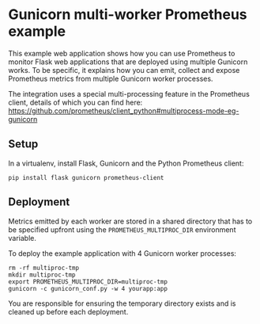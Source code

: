 # Gunicorn multi-worker Prometheus example

This example web application shows how you can use Prometheus to monitor Flask web
applications that are deployed using multiple Gunicorn works. To be specific,
it explains how you can emit, collect and expose Prometheus metrics from
multiple Gunicorn worker processes.

The integration uses a special multi-processing feature in the Prometheus client,
details of which you can find here: https://github.com/prometheus/client_python#multiprocess-mode-eg-gunicorn


## Setup

In a virtualenv, install Flask, Gunicorn and the Python Prometheus client:

    pip install flask gunicorn prometheus-client

## Deployment

Metrics emitted by each worker are stored in a shared directory that has to be
specified upfront using the `PROMETHEUS_MULTIPROC_DIR` environment variable.

To deploy the example application with 4 Gunicorn worker processes:

    rm -rf multiproc-tmp
    mkdir multiproc-tmp
    export PROMETHEUS_MULTIPROC_DIR=multiproc-tmp
    gunicorn -c gunicorn_conf.py -w 4 yourapp:app

You are responsible for ensuring the temporary directory exists and is cleaned
up before each deployment.
